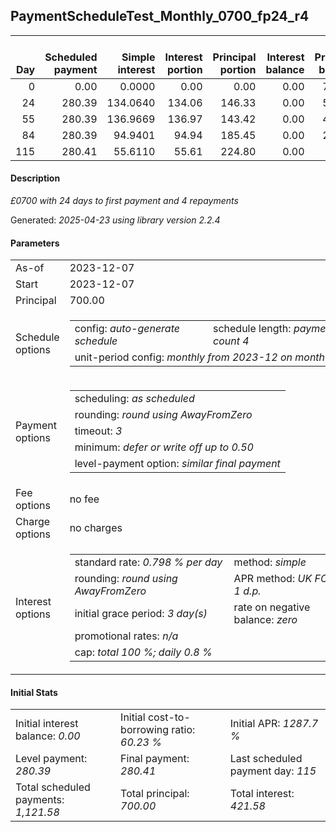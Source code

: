 <h2>PaymentScheduleTest_Monthly_0700_fp24_r4</h2>
<table>
    <thead style="vertical-align: bottom;">
        <th style="text-align: right;">Day</th>
        <th style="text-align: right;">Scheduled payment</th>
        <th style="text-align: right;">Simple interest</th>
        <th style="text-align: right;">Interest portion</th>
        <th style="text-align: right;">Principal portion</th>
        <th style="text-align: right;">Interest balance</th>
        <th style="text-align: right;">Principal balance</th>
        <th style="text-align: right;">Total simple interest</th>
        <th style="text-align: right;">Total interest</th>
        <th style="text-align: right;">Total principal</th>
    </thead>
    <tr style="text-align: right;">
        <td class="ci00">0</td>
        <td class="ci01" style="white-space: nowrap;">0.00</td>
        <td class="ci02">0.0000</td>
        <td class="ci03">0.00</td>
        <td class="ci04">0.00</td>
        <td class="ci05">0.00</td>
        <td class="ci06">700.00</td>
        <td class="ci07">0.0000</td>
        <td class="ci08">0.00</td>
        <td class="ci09">0.00</td>
    </tr>
    <tr style="text-align: right;">
        <td class="ci00">24</td>
        <td class="ci01" style="white-space: nowrap;">280.39</td>
        <td class="ci02">134.0640</td>
        <td class="ci03">134.06</td>
        <td class="ci04">146.33</td>
        <td class="ci05">0.00</td>
        <td class="ci06">553.67</td>
        <td class="ci07">134.0640</td>
        <td class="ci08">134.06</td>
        <td class="ci09">146.33</td>
    </tr>
    <tr style="text-align: right;">
        <td class="ci00">55</td>
        <td class="ci01" style="white-space: nowrap;">280.39</td>
        <td class="ci02">136.9669</td>
        <td class="ci03">136.97</td>
        <td class="ci04">143.42</td>
        <td class="ci05">0.00</td>
        <td class="ci06">410.25</td>
        <td class="ci07">271.0309</td>
        <td class="ci08">271.03</td>
        <td class="ci09">289.75</td>
    </tr>
    <tr style="text-align: right;">
        <td class="ci00">84</td>
        <td class="ci01" style="white-space: nowrap;">280.39</td>
        <td class="ci02">94.9401</td>
        <td class="ci03">94.94</td>
        <td class="ci04">185.45</td>
        <td class="ci05">0.00</td>
        <td class="ci06">224.80</td>
        <td class="ci07">365.9709</td>
        <td class="ci08">365.97</td>
        <td class="ci09">475.20</td>
    </tr>
    <tr style="text-align: right;">
        <td class="ci00">115</td>
        <td class="ci01" style="white-space: nowrap;">280.41</td>
        <td class="ci02">55.6110</td>
        <td class="ci03">55.61</td>
        <td class="ci04">224.80</td>
        <td class="ci05">0.00</td>
        <td class="ci06">0.00</td>
        <td class="ci07">421.5820</td>
        <td class="ci08">421.58</td>
        <td class="ci09">700.00</td>
    </tr>
</table>
<h4>Description</h4>
<p><i>£0700 with 24 days to first payment and 4 repayments</i></p>
<p>Generated: <i>2025-04-23 using library version 2.2.4</i></p>
<h4>Parameters</h4>
<table>
    <tr>
        <td>As-of</td>
        <td>2023-12-07</td>
    </tr>
    <tr>
        <td>Start</td>
        <td>2023-12-07</td>
    </tr>
    <tr>
        <td>Principal</td>
        <td>700.00</td>
    </tr>
    <tr>
        <td>Schedule options</td>
        <td>
            <table>
                <tr>
                    <td>config: <i>auto-generate schedule</i></td>
                    <td>schedule length: <i><i>payment count</i> 4</i></td>
                </tr>
                <tr>
                    <td colspan="2" style="white-space: nowrap;">unit-period config: <i>monthly from 2023-12 on month-end</i></td>
                </tr>
            </table>
        </td>
    </tr>
    <tr>
        <td>Payment options</td>
        <td>
            <table>
                <tr>
                    <td>scheduling: <i>as scheduled</i></td>
                </tr>
                <tr>
                    <td>rounding: <i>round using AwayFromZero</i></td>
                </tr>
                <tr>
                    <td>timeout: <i>3</i></td>
                </tr>
                <tr>
                    <td>minimum: <i>defer&nbsp;or&nbsp;write&nbsp;off&nbsp;up&nbsp;to&nbsp;0.50</i></td>
                </tr>
                <tr>
                    <td>level-payment option: <i>similar&nbsp;final&nbsp;payment</i></td>
                </tr>
            </table>
        </td>
    </tr>
    <tr>
        <td>Fee options</td>
        <td>no fee
        </td>
    </tr>
    <tr>
        <td>Charge options</td>
        <td>no charges
        </td>
    </tr>
    <tr>
        <td>Interest options</td>
        <td>
            <table>
                <tr>
                    <td>standard rate: <i>0.798 % per day</i></td>
                    <td>method: <i>simple</i></td>
                </tr>
                <tr>
                    <td>rounding: <i>round using AwayFromZero</i></td>
                    <td>APR method: <i>UK FCA to 1 d.p.</i></td>
                </tr>
                <tr>
                    <td>initial grace period: <i>3 day(s)</i></td>
                    <td>rate on negative balance: <i>zero</i></td>
                </tr>
                <tr>
                    <td colspan="2">promotional rates: <i><i>n/a</i></i></td>
                </tr>
                <tr>
                    <td colspan="2">cap: <i>total 100 %; daily 0.8 %</td>
                </tr>
            </table>
        </td>
    </tr>
</table>
<h4>Initial Stats</h4>
<table>
    <tr>
        <td>Initial interest balance: <i>0.00</i></td>
        <td>Initial cost-to-borrowing ratio: <i>60.23 %</i></td>
        <td>Initial APR: <i>1287.7 %</i></td>
    </tr>
    <tr>
        <td>Level payment: <i>280.39</i></td>
        <td>Final payment: <i>280.41</i></td>
        <td>Last scheduled payment day: <i>115</i></td>
    </tr>
    <tr>
        <td>Total scheduled payments: <i>1,121.58</i></td>
        <td>Total principal: <i>700.00</i></td>
        <td>Total interest: <i>421.58</i></td>
    </tr>
</table>
